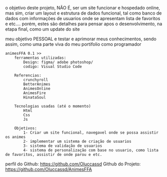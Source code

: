 o objetivo deste projeto, NÃO É, ser um site funcionar e hospedado online, mas sim, criar um layout e estrutura de dados funcional, tal como banco de dados com informações de usuarios onde se apresentam lista de favoritos e etc.... porém, estes são detalhes para pensar apos o desenvolvimento, na etapa final, como um update do site

meu objetivo PESSOAL e testar e aprimorar meus conhecimentos, sendo assim, como uma parte viva do meu portifolio como programador

    animesFFA 0.1 >>
        ferramentas utilizadas:
            Design: figma/ adobe photoshop/ 
            codigo: Visual Studio Code
        
        Referencias:
            crunchyroll
            BetterAnimes
            AnimesOnline
            AnimesFire
            HinataSoul

        Tecnologias usadas (até o momento)
            Html
            Css
            Js

        Objetivos:
            1- Criar um site funcional, navegavel onde se possa assistir os animes
            2- implementar um sistema de criação de usuarios
            3- sistema de validação de usuarios
            4- sistema de personalização com base no usuario, como lista de favoritos, assistir de onde parou e etc.

perfil do Github: https://github.com/Oluccassd
Github do Projeto: https://github.com/Oluccassd/AnimesFFA
